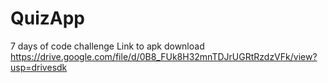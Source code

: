 # QuizApp
7 days of code challenge
Link to apk download https://drive.google.com/file/d/0B8_FUk8H32mnTDJrUGRtRzdzVFk/view?usp=drivesdk
